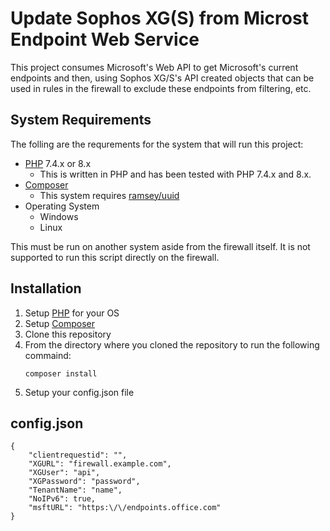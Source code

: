 
# Update Sophos XG(S) from Microst Endpoint Web Service

This project consumes Microsoft's Web API to get Microsoft's current endpoints and then, using Sophos XG/S's API created objects that can be used in rules in the firewall to exclude these endpoints from filtering, etc.

## System Requirements

The folling are the requrements for the system that will run this project:

- [PHP](https://www.php.net/) 7.4.x or 8.x
    - This is written in PHP and has been tested with PHP 7.4.x and 8.x.
- [Composer](https://getcomposer.org/)
    - This system requires [ramsey/uuid](https://github.com/ramsey/uuid.git)
- Operating System
    - Windows
    - Linux

This must be run on another system aside from the firewall itself. It is not supported to run this script directly on the firewall.

## Installation

1. Setup [PHP](https://www.php.net/) for your OS
2. Setup [Composer](https://getcomposer.org/)
3. Clone this repository
4. From the directory where you cloned the repository to run the following commaind:
    ```
    composer install
    ```
5. Setup your config.json file

## config.json
```
{
    "clientrequestid": "",
    "XGURL": "firewall.example.com",
    "XGUser": "api",
    "XGPassword": "password",
    "TenantName": "name",
    "NoIPv6": true,
    "msftURL": "https:\/\/endpoints.office.com"
}
```
